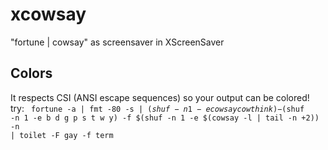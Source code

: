 # xcowsay
"fortune | cowsay" as screensaver in XScreenSaver

## Colors
It respects CSI (ANSI escape sequences) so your output can be colored!
try:
<code>
fortune -a | fmt -80 -s | $(shuf -n 1 -e cowsay cowthink) -$(shuf -n 1 -e b d g p s t w y) -f $(shuf -n 1 -e $(cowsay -l | tail -n +2)) -n | toilet -F gay -f term
</code>
